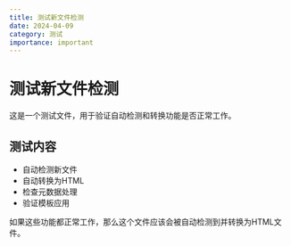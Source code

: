 ```yaml
---
title: 测试新文件检测
date: 2024-04-09
category: 测试
importance: important
---
```


# 测试新文件检测

这是一个测试文件，用于验证自动检测和转换功能是否正常工作。

## 测试内容

* 自动检测新文件
* 自动转换为HTML
* 检查元数据处理
* 验证模板应用

如果这些功能都正常工作，那么这个文件应该会被自动检测到并转换为HTML文件。 